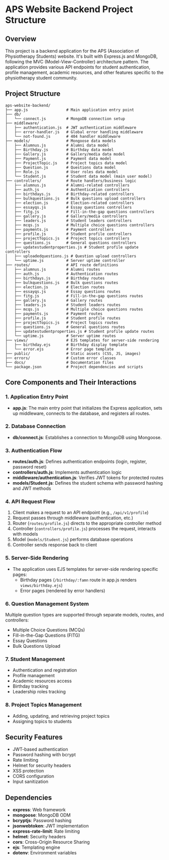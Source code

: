 # APS Website Backend Project Structure

## Overview
This project is a backend application for the APS (Association of Physiotherapy Students) website. It's built with Express.js and MongoDB, following the MVC (Model-View-Controller) architecture pattern. The application provides various API endpoints for student authentication, profile management, academic resources, and other features specific to the physiotherapy student community.

## Project Structure

```
aps-website-backend/
├── app.js                 # Main application entry point
├── db/
│   └── connect.js         # MongoDB connection setup
├── middleware/
│   ├── authentication.js  # JWT authentication middleware
│   ├── error-handler.js   # Global error handling middleware
│   └── not-found.js       # 404 handler middleware
├── models/                # Mongoose data models
│   ├── Alumnus.js         # Alumni data model
│   ├── Birthday.js        # Birthday data model
│   ├── Gallery.js         # Gallery/media data model
│   ├── Payment.js         # Payment data model
│   ├── ProjectTopic.js    # Project topics data model
│   ├── Question.js        # Questions data model
│   ├── Role.js            # User roles data model
│   └── Student.js         # Student data model (main user model)
├── controllers/           # Route handlers/business logic
│   ├── alumnus.js         # Alumni-related controllers
│   ├── auth.js            # Authentication controllers
│   ├── birthdays.js       # Birthday-related controllers
│   ├── bulkquestions.js   # Bulk questions upload controllers
│   ├── election.js        # Election-related controllers
│   ├── essayqs.js         # Essay questions controllers
│   ├── fitg.js            # Fill-in-the-gap questions controllers
│   ├── gallery.js         # Gallery/media controllers
│   ├── leaders.js         # Student leaders controllers
│   ├── mcqs.js            # Multiple choice questions controllers
│   ├── payments.js        # Payment controllers
│   ├── profile.js         # Student profile controllers
│   ├── projectTopics.js   # Project topics controllers
│   ├── questions.js       # General questions controllers
│   ├── updatestudentproperties.js # Student profile update controllers
│   ├── uploadedquestions.js # Question upload controllers
│   └── uptime.js          # Server uptime controller
├── routes/                # API route definitions
│   ├── alumnus.js         # Alumni routes
│   ├── auth.js            # Authentication routes
│   ├── birthdays.js       # Birthday routes
│   ├── bulkquestions.js   # Bulk questions routes
│   ├── election.js        # Election routes
│   ├── essayqs.js         # Essay questions routes
│   ├── fitg.js            # Fill-in-the-gap questions routes
│   ├── gallery.js         # Gallery routes
│   ├── leaders.js         # Student leaders routes
│   ├── mcqs.js            # Multiple choice questions routes
│   ├── payments.js        # Payment routes
│   ├── profile.js         # Student profile routes
│   ├── projectTopics.js   # Project topics routes
│   ├── questions.js       # General questions routes
│   ├── updatestudentproperties.js # Student profile update routes
│   └── uptime.js          # Server uptime routes
├── views/                 # EJS templates for server-side rendering
│   ├── birthday.ejs       # Birthday display template
│   └── error.ejs          # Error page template
├── public/                # Static assets (CSS, JS, images)
├── errors/                # Custom error classes
├── docs/                  # Documentation files
└── package.json           # Project dependencies and scripts
```

## Core Components and Their Interactions

### 1. Application Entry Point
- **app.js**: The main entry point that initializes the Express application, sets up middleware, connects to the database, and registers all routes.

### 2. Database Connection
- **db/connect.js**: Establishes a connection to MongoDB using Mongoose.

### 3. Authentication Flow
- **routes/auth.js**: Defines authentication endpoints (login, register, password reset)
- **controllers/auth.js**: Implements authentication logic
- **middleware/authentication.js**: Verifies JWT tokens for protected routes
- **models/Student.js**: Defines the student schema with password hashing and JWT methods

### 4. API Request Flow
1. Client makes a request to an API endpoint (e.g., `/api/v1/profile`)
2. Request passes through middleware (authentication, etc.)
3. Router (`routes/profile.js`) directs to the appropriate controller method
4. Controller (`controllers/profile.js`) processes the request, interacts with models
5. Model (`models/Student.js`) performs database operations
6. Controller sends response back to client

### 5. Server-Side Rendering
- The application uses EJS templates for server-side rendering specific pages:
  - Birthday pages (`/birthday/:famn` route in app.js renders `views/birthday.ejs`)
  - Error pages (rendered by error handlers)

### 6. Question Management System
Multiple question types are supported through separate models, routes, and controllers:
- Multiple Choice Questions (MCQs)
- Fill-in-the-Gap Questions (FITG)
- Essay Questions
- Bulk Questions Upload

### 7. Student Management
- Authentication and registration
- Profile management
- Academic resources access
- Birthday tracking
- Leadership roles tracking

### 8. Project Topics Management
- Adding, updating, and retrieving project topics
- Assigning topics to students

## Security Features
- JWT-based authentication
- Password hashing with bcrypt
- Rate limiting
- Helmet for security headers
- XSS protection
- CORS configuration
- Input sanitization

## Dependencies
- **express**: Web framework
- **mongoose**: MongoDB ODM
- **bcryptjs**: Password hashing
- **jsonwebtoken**: JWT implementation
- **express-rate-limit**: Rate limiting
- **helmet**: Security headers
- **cors**: Cross-Origin Resource Sharing
- **ejs**: Templating engine
- **dotenv**: Environment variables 